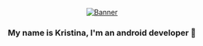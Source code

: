 <p align="center">
  <a href="https://www.edisonlee55.com"><img src="https://i.giphy.com/media/u1SH63gOjMPpS/giphy.webp" alt="Banner"></a>
</p>

### <div align="center">My name is Kristina, I'm an android developer 🐾</div> 

